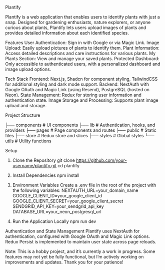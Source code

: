 Plantify

Plantify is a web application that enables users to identify plants with just a snap. Designed for gardening enthusiasts, nature explorers, or anyone curious about plants, Plantify lets users upload images of plants and provides detailed information about each identified species.

Features
User Authentication: Sign in with Google or via Magic Link.
Image Upload: Easily upload pictures of plants to identify them.
Plant Information: Access detailed descriptions and care instructions for various plants.
My Plants Section: View and manage your saved plants.
Protected Dashboard: Only accessible to authenticated users, with a personalized dashboard and image upload options.

Tech Stack
Frontend: Next.js, Shadcn for component styling, TailwindCSS for additional styling and dark mode support.
Backend: NextAuth with Google OAuth and Magic Link (using Resend), PostgreSQL (hosted on Neon).
State Management: Redux for storing user information and authentication state.
Image Storage and Processing: Supports plant image upload and storage.

Project Structure

├── components # UI components
├── lib # Authentication, hooks, and providers
├── pages # Page components and routes
├── public # Static files
├── store # Redux store and slices
├── styles # Global styles
└── utils # Utility functions

Setup

1. Clone the Repository
   git clone https://github.com/your-username/plantify.git
   cd plantify

2. Install Dependencies
   npm install

3. Environment Variables
   Create a .env file in the root of the project with the following variables:
   NEXTAUTH_URL=your_domain_name
   GOOGLE_CLIENT_ID=your_google_client_id
   GOOGLE_CLIENT_SECRET=your_google_client_secret
   SENDGRID_API_KEY=your_sendgrid_api_key
   DATABASE_URL=your_neon_postgresql_url

4. Run the Application Locally
   npm run dev

Authentication and State Management
Plantify uses NextAuth for authentication, configured with Google OAuth and Magic Link options.
Redux Persist is implemented to maintain user state across page reloads.

Note: This is a hobby project, and it’s currently a work in progress. Some features may not yet be fully functional, but I’m actively working on improvements and updates. Thank you for your patience!
